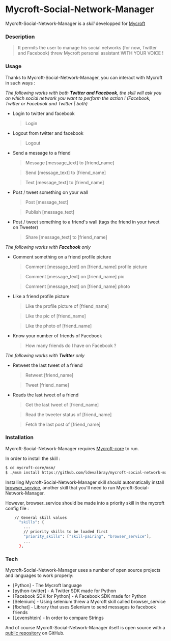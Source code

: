 # Mycroft-Social-Network-Manager
Mycroft-Social-Network-Manager is a *skill* developped for [Mycroft][mycroftwebsite]

### Description

> It permits the user to manage his social networks
> (for now, Twitter and Facebook)
> threw Mycroft personal assistant
> WITH YOUR VOICE !

### Usage

Thanks to Mycroft-Social-Network-Manager, you can interact with Mycroft in such ways :

*The following works with both **Twitter and Facebook**, the skill will ask you on which social network you want to perform the action ! (Facebook, Twitter or Facebook and Twitter | both)*

* Login to twitter and facebook
    >Login
* Logout from twitter and facebook
    >Logout
* Send a message to a friend
    >Message [message_text] to [friend_name]

    >Send [message_text] to [friend_name]
    
    >Text [message_text] to [friend_name]
* Post / tweet something on your wall
    >Post [message_text] 

    >Publish [message_text] 
* Post / tweet something to a friend's wall (tags the friend in your tweet on Tweeter)
    >Share [message_text] to [friend_name]

*The following works with **Facebook** only*

* Comment something on a friend profile picture
    >Comment [message_text] on [friend_name] profile picture

    >Comment [message_text] on [friend_name] pic
    
    >Comment [message_text] on [friend_name] photo

* Like a friend profile picture
    >Like the profile picture of [friend_name]

    >Like the pic of [friend_name]
    
    >Like the photo of [friend_name]

* Know your number of friends of Facebook
    >How many friends do I have on Facebook ?

*The following works with **Twitter** only*

* Retweet the last tweet of a friend
    >Retweet [friend_name] 

    >Tweet [friend_name] 

* Reads the last tweet of a friend
    >Get the last tweet of [friend_name]

    >Read the tweeter status of [friend_name]
    
    >Fetch the last post of [friend_name]


### Installation

Mycroft-Social-Network-Manager requires [Mycroft-core](https://mycroft.ai/get-started/) to run.

In order to install the skill :

```sh
$ cd mycroft-core/msm/
$ ./msm install https://github.com/ldevalbray/mycroft-social-network-manager
```

Installing Mycroft-Social-Network-Manager skill should automatically install [browser_service](https://github.com/JarbasAl/browser_service), another skill that you'll need to run Mycroft-Social-Network-Manager. 

However, browser_service should be made into a priority skill in the mycroft config file :

```sh
    // General skill values
      "skills": {
        ...
        // priority skills to be loaded first
        "priority_skills": ["skill-pairing", "browser_service"],
        ...
      },
```

### Tech

Mycroft-Social-Network-Manager uses a number of open source projects and languages to work properly:

* [Python] - The Mycroft language
* [python-twitter] - A Twitter SDK made for Python
* [Facebook SDK for Python] -  A Facebook SDK made for Python
* [Selenium] - Using selenium threw a Mycroft skill called browser_service
* [fbchat] - Library that uses Selenium to send messages to facebook friends
* [Levenshtein] - In order to compare Strings

And of course Mycroft-Social-Network-Manager itself is open source with a [public repository][public-repo] on GitHub.



   [mycroftwebsite]: <https://mycroft.ai/>
   [public-repo]:<https://github.com/ldevalbray/mycroft-social-network-manager>
